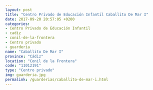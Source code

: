 ```yaml
---
layout: post
title: "Centro Privado de Educación Infantil Caballito De Mar I"
date: 2017-09-20 20:57:05 +0200
categories:
- Centro Privado de Educación Infantil
- cadiz
- conil-de-la-frontera
- Centro privado
- guarderia
name: "Caballito De Mar I"
province: "Cádiz"
location: "Conil de la Frontera"
code: "11012191"
type: "Centro privado"
img: guarderia.jpg
permalink: /guarderias/caballito-de-mar-i.html
---
```

